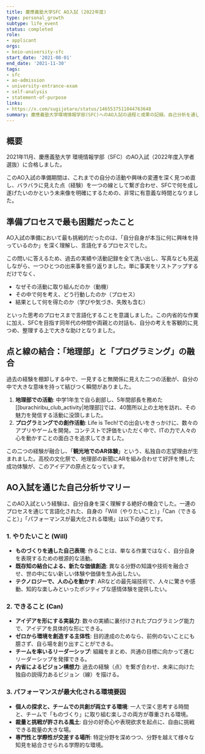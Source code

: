```yaml
---
title: 慶應義塾大学SFC AO入試 (2022年度)
type: personal_growth
subtype: life_event
status: completed
role:
- applicant
orgs:
- keio-university-sfc
start_date: '2021-08-01'
end_date: '2021-11-30'
tags:
- sfc
- ao-admission
- university-entrance-exam
- self-analysis
- statement-of-purpose
links:
- https://x.com/sugijotaro/status/1465537511044763648
summary: 慶應義塾大学環境情報学部(SFC)へのAO入試の過程と成果の記録。自己分析を通して過去の経験である「地理」と「プログラミング」を結びつけ、「AR触感観光」という独自のビジョンを構築したプロセスと、提出した志望理由書、そしてこの経験を通じて得られた自己理解をまとめた。
---
```


## 概要

2021年11月、慶應義塾大学 環境情報学部（SFC）のAO入試（2022年度入学者選抜）に合格しました。

このAO入試の準備期間は、これまでの自分の活動や興味の変遷を深く見つめ直し、バラバラに見えた点（経験）を一つの線として繋ぎ合わせ、SFCで何を成し遂げたいのかという未来像を明確にするための、非常に有意義な時間となりました。

## 準備プロセスで最も困難だったこと

AO入試の準備において最も挑戦的だったのは、「自分自身が本当に何に興味を持っているのか」を深く理解し、言語化するプロセスでした。

この問いに答えるため、過去の実績や活動記録を全て洗い出し、写真なども見返しながら、一つひとつの出来事を振り返りました。単に事実をリストアップするだけでなく、

- なぜその活動に取り組んだのか（動機）
- その中で何を考え、どう行動したのか（プロセス）
- 結果として何を得たのか（学びや気づき、失敗も含む）

といった思考のプロセスまで言語化することを意識しました。この内省的な作業に加え、SFCを目指す同年代の仲間や両親との対話も、自分の考えを客観的に見つめ、整理する上で大きな助けとなりました。

## 点と線の結合：「地理部」と「プログラミング」の融合

過去の経験を棚卸しする中で、一見すると無関係に見えた二つの活動が、自分の中で大きな意味を持って結びつく瞬間がありました。

1.  **地理部での活動**: 中学1年生で自ら創部し、5年間部長を務めた[[burachiribu_club_activity|地理部]]では、40箇所以上の土地を訪れ、その魅力を発信する活動に没頭しました。
2.  **プログラミングでの創作活動**: Life is Tech!での出会いをきっかけに、数々のアプリやゲームを開発。コンテストで評価をいただく中で、ITの力で人々の心を動かすことの面白さを追求してきました。

この二つの経験が融合し、「**観光地でのAR体験**」という、私独自の志望理由が生まれました。高校の文化祭で、地理部の新聞にARを組み合わせて好評を博した成功体験が、このアイデアの原点となっています。
## AO入試を通じた自己分析サマリー

このAO入試という経験は、自分自身を深く理解する絶好の機会でした。一連のプロセスを通じて言語化された、自身の「Will（やりたいこと）」「Can（できること）」「パフォーマンスが最大化される環境」は以下の通りです。

### 1. やりたいこと (Will)
- **ものづくりを通した自己表現**: 作ることは、単なる作業ではなく、自分自身を表現するための根源的な活動。
- **既存知の結合による、新たな価値創造**: 異なる分野の知識や技術を融合させ、世の中にない新しい体験や価値を生み出したい。
- **テクノロジーで、人の心を動かす**: ARなどの最先端技術で、人々に驚きや感動、知的な楽しみといったポジティブな感情体験を提供したい。

### 2. できること (Can)
- **アイデアを形にする実装力**: 数々の実績に裏付けされたプログラミング能力で、アイデアを具体的な形にできる。
- **ゼロから環境を創造する主体性**: 目的達成のためなら、前例のないことにも臆さず、自ら場を創り出すことができる。
- **チームを率いるリーダーシップ**: 組織をまとめ、共通の目標に向かって進むリーダーシップを発揮できる。
- **内省によるビジョン構想力**: 過去の経験（点）を繋ぎ合わせ、未来に向けた独自の説得力あるビジョン（線）を描ける。

### 3. パフォーマンスが最大化される環境要因
- **個人の探求と、チームでの共創が両立する環境**: 一人で深く思考する時間と、チームで「ものづくり」に取り組む楽しさの両方が尊重される環境。
- **裁量と挑戦が許される風土**: 自分の好奇心や表現欲求を起点に、自由に挑戦できる裁量の大きな場。
- **専門性と学際性が交差する場所**: 特定分野を深めつつ、分野を越えて様々な知見を結合させられる学際的な環境。 

